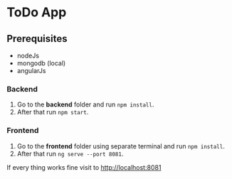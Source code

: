 # ToDo App

## Prerequisites

* nodeJs
* mongodb (local)
* angularJs

### Backend
1. Go to the **backend** folder and run `npm install`.
2. After that run `npm start`.

### Frontend
1. Go to the **frontend** folder using separate terminal and run `npm install`.
2. After that run `ng serve --port 8081`.

If every thing works fine visit to [http://localhost:8081](http://localhost:8081)